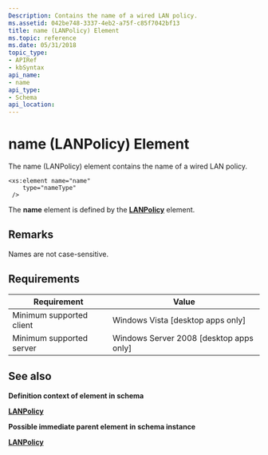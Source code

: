 ```yaml
---
Description: Contains the name of a wired LAN policy.
ms.assetid: 042be748-3337-4eb2-a75f-c85f7042bf13
title: name (LANPolicy) Element
ms.topic: reference
ms.date: 05/31/2018
topic_type: 
- APIRef
- kbSyntax
api_name: 
- name
api_type: 
- Schema
api_location: 
---
```


# name (LANPolicy) Element

The name (LANPolicy) element contains the name of a wired LAN policy.

``` syntax
<xs:element name="name"
    type="nameType"
 />
```

The **name** element is defined by the [**LANPolicy**](lan-policyschema-lanpolicy-element.md) element.

## Remarks

Names are not case-sensitive.

## Requirements



| Requirement | Value |
|-------------------------------------|------------------------------------------------------|
| Minimum supported client<br/> | Windows Vista \[desktop apps only\]<br/>       |
| Minimum supported server<br/> | Windows Server 2008 \[desktop apps only\]<br/> |



## See also

<dl> <dt>

**Definition context of element in schema**
</dt> <dt>

[**LANPolicy**](lan-policyschema-lanpolicy-element.md)
</dt> <dt>

**Possible immediate parent element in schema instance**
</dt> <dt>

[**LANPolicy**](lan-policyschema-lanpolicy-element.md)
</dt> </dl>

 

 




